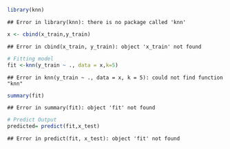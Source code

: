 

``` r
library(knn)
```

```
## Error in library(knn): there is no package called 'knn'
```

``` r
x <- cbind(x_train,y_train)
```

```
## Error in cbind(x_train, y_train): object 'x_train' not found
```

``` r
# Fitting model
fit <-knn(y_train ~ ., data = x,k=5)
```

```
## Error in knn(y_train ~ ., data = x, k = 5): could not find function "knn"
```

``` r
summary(fit)
```

```
## Error in summary(fit): object 'fit' not found
```

``` r
# Predict Output 
predicted= predict(fit,x_test)
```

```
## Error in predict(fit, x_test): object 'fit' not found
```


